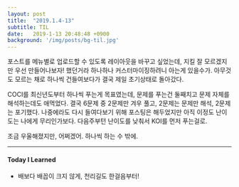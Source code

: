 ```yaml
---
layout: post
title:  "2019.1.4-13"
subtitle: TIL
date:   2019-1-13 20:48:48 +0900
background: '/img/posts/bg-til.jpg'
---
```


포스트를 메뉴별로 업로드할 수 있도록 레이아웃을 바꾸고 싶었는데, 지킬 잘 모르겠지만 우선 만들어나보자! 했던거라 하나하나 커스터마이징하려니 아는게 있을수가. 아무것도 모르는 채로 하나씩 건들여보다가 결국 제일 초기상태로 돌아갔다.

COCI를 최신년도부터 하나씩 푸는게 목표였는데, 문제를 푸는건 둘째치고 문제 자체를 해석하는데도 애먹었다. 결국 6문제 중 2문제만 겨우 풀고, 2문제는 문제만 해석, 2문제는 포기했다. 나중에라도 다시 들여다보기 위해 포스팅은 해두었지만 아직 이정도 난이도는 나에게 무리인가보다. 다음주부턴 난이도를 낮춰서 KOI를 먼저 푸는걸로.

조금 우울해졌지만, 어쩌겠어. 하나씩 하는 수 밖에.

- - -

#### Today I Learned
- 배보다 배꼽이 크지 않게, 천리길도 한걸음부터!
